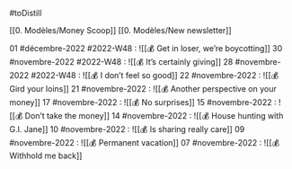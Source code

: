 #toDistill

[[0. Modèles/Money Scoop]]
[[0. Modèles/New newsletter]]

01 #décembre-2022 #2022-W48 : ![[💰 Get in loser, we’re boycotting]]
30 #novembre-2022 #2022-W48 : ![[💰 It’s certainly giving]]
28 #novembre-2022 #2022-W48 : ![[💰 I don’t feel so good]]
22 #novembre-2022 : ![[💰 Gird your loins]]
21 #novembre-2022 : ![[💰 Another perspective on your money]]
17 #novembre-2022 : ![[💰 No surprises]]
15 #novembre-2022 : ![[💰 Don’t take the money]]
14 #novembre-2022 : ![[💰 House hunting with G.I. Jane]]
10 #novembre-2022 : ![[💰 Is sharing really care]]
09 #novembre-2022 : ![[💰 Permanent vacation]]
07 #novembre-2022 : ![[💰 Withhold me back]]